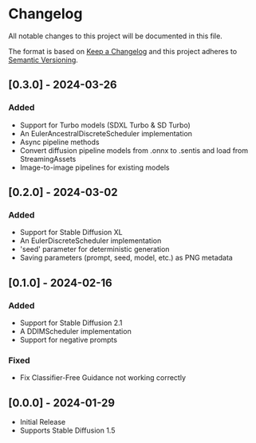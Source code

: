 # Changelog

All notable changes to this project will be documented in this file.

The format is based on [Keep a Changelog](http://keepachangelog.com/en/1.0.0/)
and this project adheres to [Semantic Versioning](http://semver.org/spec/v2.0.0.html).

## [0.3.0] - 2024-03-26

### Added

- Support for Turbo models (SDXL Turbo & SD Turbo)
- An EulerAncestralDiscreteScheduler implementation
- Async pipeline methods
- Convert diffusion pipeline models from .onnx to .sentis and load from StreamingAssets
- Image-to-image pipelines for existing models

## [0.2.0] - 2024-03-02

### Added

- Support for Stable Diffusion XL
- An EulerDiscreteScheduler implementation
- 'seed' parameter for deterministic generation
- Saving parameters (prompt, seed, model, etc.) as PNG metadata

## [0.1.0] - 2024-02-16

### Added

- Support for Stable Diffusion 2.1
- A DDIMScheduler implementation
- Support for negative prompts

### Fixed

- Fix Classifier-Free Guidance not working correctly

## [0.0.0] - 2024-01-29

- Initial Release
- Supports Stable Diffusion 1.5